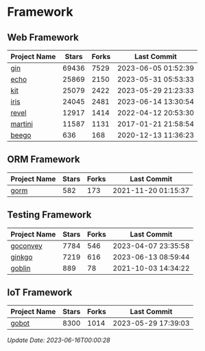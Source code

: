 # Framework

## Web Framework
| Project Name | Stars | Forks | Last Commit |
| ------------ | ----- | ----- | ----------- |
| [gin](https://github.com/gin-gonic/gin) | 69436 | 7529 | 2023-06-05 01:52:39 |
| [echo](https://github.com/labstack/echo) | 25869 | 2150 | 2023-05-31 05:53:33 |
| [kit](https://github.com/go-kit/kit) | 25079 | 2422 | 2023-05-29 21:23:33 |
| [iris](https://github.com/kataras/iris) | 24045 | 2481 | 2023-06-14 13:30:54 |
| [revel](https://github.com/revel/revel) | 12917 | 1414 | 2022-04-12 20:53:30 |
| [martini](https://github.com/go-martini/martini) | 11587 | 1131 | 2017-01-21 21:58:54 |
| [beego](https://github.com/astaxie/beego) | 636 | 168 | 2020-12-13 11:36:23 |

## ORM Framework
| Project Name | Stars | Forks | Last Commit |
| ------------ | ----- | ----- | ----------- |
| [gorm](https://github.com/jinzhu/gorm) | 582 | 173 | 2021-11-20 01:15:37 |

## Testing Framework
| Project Name | Stars | Forks | Last Commit |
| ------------ | ----- | ----- | ----------- |
| [goconvey](https://github.com/smartystreets/goconvey) | 7784 | 546 | 2023-04-07 23:35:58 |
| [ginkgo](https://github.com/onsi/ginkgo) | 7219 | 616 | 2023-06-13 08:59:44 |
| [goblin](https://github.com/franela/goblin) | 889 | 78 | 2021-10-03 14:34:22 |

## IoT Framework
| Project Name | Stars | Forks | Last Commit |
| ------------ | ----- | ----- | ----------- |
| [gobot](https://github.com/hybridgroup/gobot) | 8300 | 1014 | 2023-05-29 17:39:03 |

*Update Date: 2023-06-16T00:00:28*
